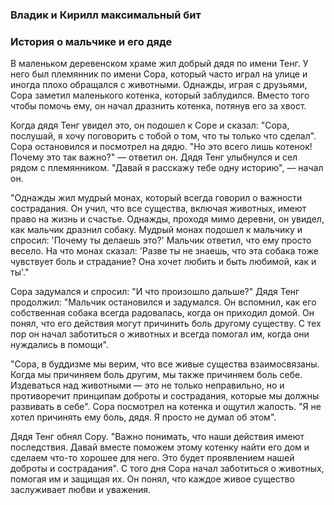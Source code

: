 ### Владик и Кирилл максимальный бит

### История о мальчике и его дяде

В маленьком деревенском храме жил добрый дядя по имени Тенг. У него был племянник по имени Сора, который часто играл на улице и иногда плохо обращался с животными. Однажды, играя с друзьями, Сора заметил маленького котенка, который заблудился. Вместо того чтобы помочь ему, он начал дразнить котенка, потянув его за хвост.

Когда дядя Тенг увидел это, он подошел к Соре и сказал: "Сора, послушай, я хочу поговорить с тобой о том, что ты только что сделал".
Сора остановился и посмотрел на дядю. "Но это всего лишь котенок! Почему это так важно?" — ответил он.
Дядя Тенг улыбнулся и сел рядом с племянником. "Давай я расскажу тебе одну историю", — начал он.

"Однажды жил мудрый монах, который всегда говорил о важности сострадания. Он учил, что все существа, включая животных, имеют право на жизнь и счастье. Однажды, проходя мимо деревни, он увидел, как мальчик дразнил собаку. Мудрый монах подошел к мальчику и спросил: 'Почему ты делаешь это?' Мальчик ответил, что ему просто весело. На что монах сказал: 'Разве ты не знаешь, что эта собака тоже чувствует боль и страдание? Она хочет любить и быть любимой, как и ты'."

Сора задумался и спросил: "И что произошло дальше?"
Дядя Тенг продолжил: "Мальчик остановился и задумался. Он вспомнил, как его собственная собака всегда радовалась, когда он приходил домой. Он понял, что его действия могут причинить боль другому существу. С тех пор он начал заботиться о животных и всегда помогал им, когда они нуждались в помощи".

"Сора, в буддизме мы верим, что все живые существа взаимосвязаны. Когда мы причиняем боль другим, мы также причиняем боль себе. Издеваться над животными — это не только неправильно, но и противоречит принципам доброты и сострадания, которые мы должны развивать в себе".
Сора посмотрел на котенка и ощутил жалость. "Я не хотел причинять ему боль, дядя. Я просто не думал об этом".

Дядя Тенг обнял Сору. "Важно понимать, что наши действия имеют последствия. Давай вместе поможем этому котенку найти его дом и сделаем что-то хорошее для него. Это будет проявлением нашей доброты и сострадания".
С того дня Сора начал заботиться о животных, помогая им и защищая их. Он понял, что каждое живое существо заслуживает любви и уважения.

